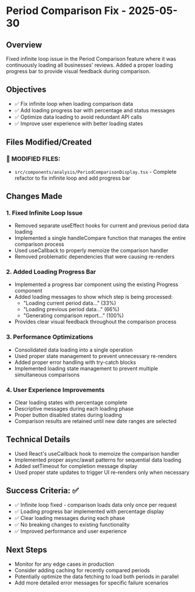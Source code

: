 # Period Comparison Fix - 2025-05-30

## Overview
Fixed infinite loop issue in the Period Comparison feature where it was continuously loading all businesses' reviews. Added a proper loading progress bar to provide visual feedback during comparison.

## Objectives
- ✅ Fix infinite loop when loading comparison data
- ✅ Add loading progress bar with percentage and status messages
- ✅ Optimize data loading to avoid redundant API calls
- ✅ Improve user experience with better loading states

## Files Modified/Created

### 🔄 MODIFIED FILES:
- `src/components/analysis/PeriodComparisonDisplay.tsx` - Complete refactor to fix infinite loop and add progress bar

## Changes Made

### 1. Fixed Infinite Loop Issue
- Removed separate useEffect hooks for current and previous period data loading
- Implemented a single handleCompare function that manages the entire comparison process
- Used useCallback to properly memoize the comparison handler
- Removed problematic dependencies that were causing re-renders

### 2. Added Loading Progress Bar
- Implemented a progress bar component using the existing Progress component
- Added loading messages to show which step is being processed:
  - "Loading current period data..." (33%)
  - "Loading previous period data..." (66%)
  - "Generating comparison report..." (100%)
- Provides clear visual feedback throughout the comparison process

### 3. Performance Optimizations
- Consolidated data loading into a single operation
- Used proper state management to prevent unnecessary re-renders
- Added proper error handling with try-catch blocks
- Implemented loading state management to prevent multiple simultaneous comparisons

### 4. User Experience Improvements
- Clear loading states with percentage complete
- Descriptive messages during each loading phase
- Proper button disabled states during loading
- Comparison results are retained until new date ranges are selected

## Technical Details
- Used React's useCallback hook to memoize the comparison handler
- Implemented proper async/await patterns for sequential data loading
- Added setTimeout for completion message display
- Used proper state updates to trigger UI re-renders only when necessary

## Success Criteria: ✅
- ✅ Infinite loop fixed - comparison loads data only once per request
- ✅ Loading progress bar implemented with percentage display
- ✅ Clear loading messages during each phase
- ✅ No breaking changes to existing functionality
- ✅ Improved performance and user experience

## Next Steps
- Monitor for any edge cases in production
- Consider adding caching for recently compared periods
- Potentially optimize the data fetching to load both periods in parallel
- Add more detailed error messages for specific failure scenarios
